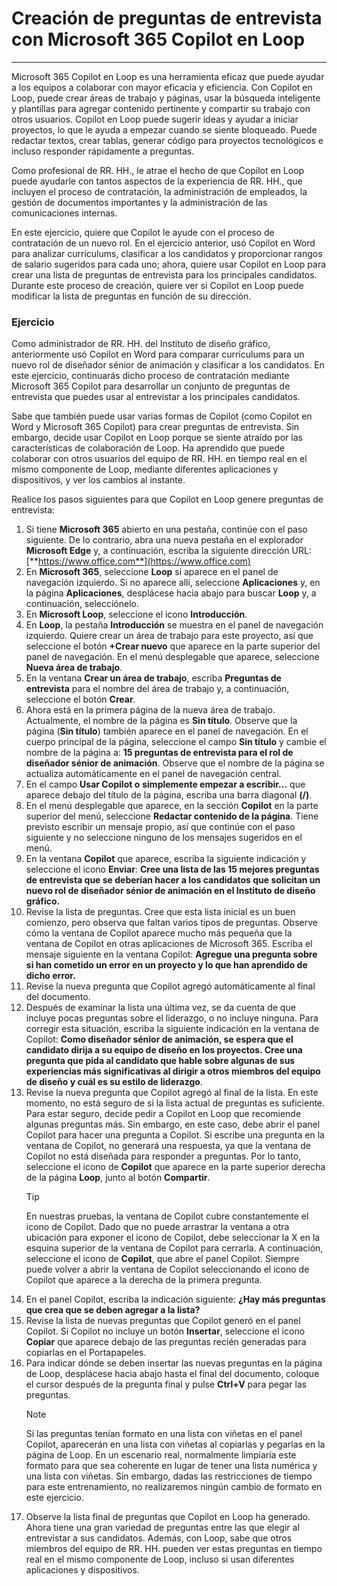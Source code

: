 # Creación de preguntas de entrevista con Microsoft 365 Copilot en Loop
---
Microsoft 365 Copilot en Loop es una herramienta eficaz que puede ayudar a los equipos a colaborar con mayor eficacia y eficiencia. Con Copilot en Loop, puede crear áreas de trabajo y páginas, usar la búsqueda inteligente y plantillas para agregar contenido pertinente y compartir su trabajo con otros usuarios. Copilot en Loop puede sugerir ideas y ayudar a iniciar proyectos, lo que le ayuda a empezar cuando se siente bloqueado. Puede redactar textos, crear tablas, generar código para proyectos tecnológicos e incluso responder rápidamente a preguntas.

Como profesional de RR. HH., le atrae el hecho de que Copilot en Loop puede ayudarle con tantos aspectos de la experiencia de RR. HH., que incluyen el proceso de contratación, la administración de empleados, la gestión de documentos importantes y la administración de las comunicaciones internas.

En este ejercicio, quiere que Copilot le ayude con el proceso de contratación de un nuevo rol. En el ejercicio anterior, usó Copilot en Word para analizar currículums, clasificar a los candidatos y proporcionar rangos de salario sugeridos para cada uno; ahora, quiere usar Copilot en Loop para crear una lista de preguntas de entrevista para los principales candidatos. Durante este proceso de creación, quiere ver si Copilot en Loop puede modificar la lista de preguntas en función de su dirección.

### Ejercicio

Como administrador de RR. HH. del Instituto de diseño gráfico, anteriormente usó Copilot en Word para comparar currículums para un nuevo rol de diseñador sénior de animación y clasificar a los candidatos. En este ejercicio, continuarás dicho proceso de contratación mediante Microsoft 365 Copilot para desarrollar un conjunto de preguntas de entrevista que puedes usar al entrevistar a los principales candidatos.

Sabe que también puede usar varias formas de Copilot (como Copilot en Word y Microsoft 365 Copilot) para crear preguntas de entrevista. Sin embargo, decide usar Copilot en Loop porque se siente atraído por las características de colaboración de Loop. Ha aprendido que puede colaborar con otros usuarios del equipo de RR. HH. en tiempo real en el mismo componente de Loop, mediante diferentes aplicaciones y dispositivos, y ver los cambios al instante. 

Realice los pasos siguientes para que Copilot en Loop genere preguntas de entrevista:

1. Si tiene **Microsoft 365** abierto en una pestaña, continúe con el paso siguiente. De lo contrario, abra una nueva pestaña en el explorador **Microsoft Edge** y, a continuación, escriba la siguiente dirección URL: [**https://www.office.com**](https://www.office.com)
1. En **Microsoft 365**, seleccione **Loop** si aparece en el panel de navegación izquierdo. Si no aparece allí, seleccione **Aplicaciones** y, en la página **Aplicaciones**, desplácese hacia abajo para buscar **Loop** y, a continuación, selecciónelo.
1. En **Microsoft Loop**, seleccione el icono **Introducción**.
1. En **Loop**, la pestaña **Introducción** se muestra en el panel de navegación izquierdo. Quiere crear un área de trabajo para este proyecto, así que seleccione el botón **+Crear nuevo** que aparece en la parte superior del panel de navegación. En el menú desplegable que aparece, seleccione **Nueva área de trabajo**.
1. En la ventana **Crear un área de trabajo**, escriba **Preguntas de entrevista** para el nombre del área de trabajo y, a continuación, seleccione el botón **Crear**.
1. Ahora está en la primera página de la nueva área de trabajo. Actualmente, el nombre de la página es **Sin título**. Observe que la página (**Sin título**) también aparece en el panel de navegación. En el cuerpo principal de la página, seleccione el campo **Sin título** y cambie el nombre de la página a: **15 preguntas de entrevista para el rol de diseñador sénior de animación**. Observe que el nombre de la página se actualiza automáticamente en el panel de navegación central.
1. En el campo **Usar Copilot o** **simplemente empezar a escribir...** que aparece debajo del título de la página, escriba una barra diagonal **(/)**.
1. En el menú desplegable que aparece, en la sección **Copilot** en la parte superior del menú, seleccione **Redactar contenido de la página**. Tiene previsto escribir un mensaje propio, así que continúe con el paso siguiente y no seleccione ninguno de los mensajes sugeridos en el menú.
1. En la ventana **Copilot** que aparece, escriba la siguiente indicación y seleccione el icono **Enviar**: **Cree una lista de las 15 mejores preguntas de entrevista que se deberían hacer a los candidatos que solicitan un nuevo rol de diseñador sénior de animación en el Instituto de diseño gráfico.**
1. Revise la lista de preguntas. Cree que esta lista inicial es un buen comienzo, pero observa que faltan varios tipos de preguntas. Observe cómo la ventana de Copilot aparece mucho más pequeña que la ventana de Copilot en otras aplicaciones de Microsoft 365. Escriba el mensaje siguiente en la ventana Copilot: **Agregue una pregunta sobre si han cometido un error en un proyecto y lo que han aprendido de dicho error.**
1. Revise la nueva pregunta que Copilot agregó automáticamente al final del documento. 
1. Después de examinar la lista una última vez, se da cuenta de que incluye pocas preguntas sobre el liderazgo, o no incluye ninguna. Para corregir esta situación, escriba la siguiente indicación en la ventana de Copilot: **Como diseñador sénior de animación, se espera que el candidato dirija a su equipo de diseño en los proyectos. Cree una pregunta que pida al candidato que hable sobre algunas de sus experiencias más significativas al dirigir a otros miembros del equipo de diseño y cuál es su estilo de liderazgo**.
1. Revise la nueva pregunta que Copilot agregó al final de la lista. En este momento, no está seguro de si la lista actual de preguntas es suficiente. Para estar seguro, decide pedir a Copilot en Loop que recomiende algunas preguntas más. Sin embargo, en este caso, debe abrir el panel Copilot para hacer una pregunta a Copilot. Si escribe una pregunta en la ventana de Copilot, no generará una respuesta, ya que la ventana de Copilot no está diseñada para responder a preguntas. Por lo tanto, seleccione el icono de **Copilot** que aparece en la parte superior derecha de la página **Loop**, junto al botón **Compartir**. 
    > [!TIP]
    > En nuestras pruebas, la ventana de Copilot cubre constantemente el icono de Copilot. Dado que no puede arrastrar la ventana a otra ubicación para exponer el icono de Copilot, debe seleccionar la X en la esquina superior de la ventana de Copilot para cerrarla. A continuación, seleccione el icono de **Copilot**, que abre el panel Copilot. Siempre puede volver a abrir la ventana de Copilot seleccionando el icono de Copilot que aparece a la derecha de la primera pregunta. 
1. En el panel Copilot, escriba la indicación siguiente: **¿Hay más preguntas que crea que se deben agregar a la lista?**
1. Revise la lista de nuevas preguntas que Copilot generó en el panel Copilot. Si Copilot no incluye un botón **Insertar**, seleccione el icono **Copiar** que aparece debajo de las preguntas recién generadas para copiarlas en el Portapapeles.
1. Para indicar dónde se deben insertar las nuevas preguntas en la página de Loop, desplácese hacia abajo hasta el final del documento, coloque el cursor después de la pregunta final y pulse **Ctrl+V** para pegar las preguntas. 
    > [!NOTE]
    > Si las preguntas tenían formato en una lista con viñetas en el panel Copilot, aparecerán en una lista con viñetas al copiarlas y pegarlas en la página de Loop. En un escenario real, normalmente limpiaría este formato para que sea coherente en lugar de tener una lista numérica y una lista con viñetas. Sin embargo, dadas las restricciones de tiempo para este entrenamiento, no realizaremos ningún cambio de formato en este ejercicio. 
1. Observe la lista final de preguntas que Copilot en Loop ha generado. Ahora tiene una gran variedad de preguntas entre las que elegir al entrevistar a sus candidatos. Además, con Loop, sabe que otros miembros del equipo de RR. HH. pueden ver estas preguntas en tiempo real en el mismo componente de Loop, incluso si usan diferentes aplicaciones y dispositivos.
